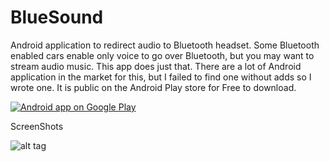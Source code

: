 # BlueSound
Android application to redirect audio to Bluetooth headset. Some Bluetooth enabled cars enable only voice to go over Bluetooth, but you may want to stream audio music. This app does just that. There are a lot of Android application in the market for this, but I failed to find one without adds so I wrote one. It is public on the Android Play store for Free to download.

<a href="https://play.google.com/store/apps/details?id=com.soyblue.bluesound">
  <img alt="Android app on Google Play"
       src="https://developer.android.com/images/brand/en_app_rgb_wo_60.png" />
</a>


ScreenShots


![alt tag](https://raw.github.com/soynerdito/BlueSound/master/Screenshots/App_off_thumb.png)
